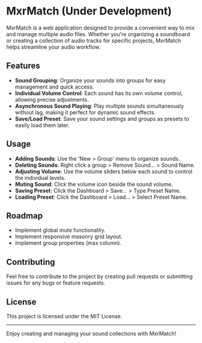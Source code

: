 # MxrMatch (Under Development)

MxrMatch is a web application designed to provide a convenient way to mix and manage multiple audio files. Whether you're organizing a soundboard or creating a collection of audio tracks for specific projects, MxrMatch helps streamline your audio workflow.

## Features

- **Sound Grouping**: Organize your sounds into groups for easy management and quick access.
- **Individual Volume Control**: Each sound has its own volume control, allowing precise adjustments.
- **Asynchronous Sound Playing**: Play multiple sounds simultaneously without lag, making it perfect for dynamic sound effects.
- **Save/Load Preset**: Save your sound settings and groups as presets to easily load them later.

## Usage
- **Adding Sounds**: Use the 'New > Group' menu to organize sounds.
- **Deleting Sounds**: Right click a group > Remove Sound... > Sound Name.
- **Adjusting Volume**: Use the volume sliders below each sound to control the individual levels.
- **Muting Sound**: Click the volume icon beside the sound volume.
- **Saving Preset**: Click the Dashboard > Save... > Type Preset Name.
- **Loading Preset**: Click the Dashboard > Load... > Select Preset Name.

## Roadmap
- Implement global mute functionality.
- Implement responsive masonry grid layout.
- Implement group properties (max column).

## Contributing
Feel free to contribute to the project by creating pull requests or submitting issues for any bugs or feature requests.

## License
This project is licensed under the MIT License.

---

Enjoy creating and managing your sound collections with MxrMatch!